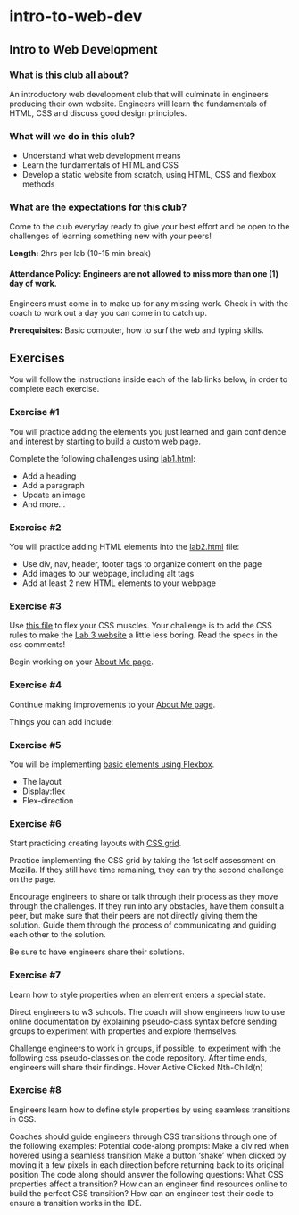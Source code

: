 # intro-to-web-dev
<h2>Intro to Web Development</h2>

<h3>What is this club all about?</h3>
An introductory web development club that will culminate in engineers producing their own website. Engineers will learn the fundamentals of HTML, CSS and discuss good design principles.

<h3>What will we do in this club?</h3>
<ul>
  <li>Understand what web development means</li>
  <li>Learn the fundamentals of HTML and CSS</li>
  <li>Develop a static website from scratch, using HTML, CSS and flexbox methods</li>
</ul>

<h3>What are the expectations for this club?</h3>
<p>Come to the club everyday ready to give your best effort and be open to the challenges of learning something new with your peers! 
</p>
<strong>Length:</strong> 2hrs per lab (10-15 min break) <br>

<h4>Attendance Policy: Engineers are not allowed to miss more than one (1) day of work.</h4>
<p>Engineers must come in to make up for any missing work. Check in with the coach to work out a day you can come in to catch up.</p>

<strong>Prerequisites:</strong> Basic computer, how to surf the web and typing skills. 

<h2>Exercises</h2>
<p>You will follow the instructions inside each of the lab links below, in order to complete each exercise.</p>
<h3>Exercise #1</h3>
<p>You will practice adding the elements you just learned and gain confidence and interest by starting to build a custom web page. </p>
Complete the following challenges using <a href="/exercises/lab1.html">lab1.html</a>:
<ul>
  <li>Add a heading</li>
  <li>Add a paragraph</li>
  <li>Update an image</li>
  <li>And more...</li>
</ul>

<h3>Exercise #2</h3>
<p>You will practice adding HTML elements into the <a href="/exercises/lab2.html">lab2.html</a> file:</p>
<ul>
<li>Use div, nav, header, footer tags to organize content on the page</li>
<li>Add images to our webpage, including alt tags</li>
<li>Add at least 2 new HTML elements to your webpage</li>
</ul>

<h3>Exercise #3</h3>
<p>Use <a href="/exercises/style-lab3.css">this file</a> to flex your CSS muscles. Your challenge is to add the CSS rules to make the <a href="/exercises/lab3.html">Lab 3 website</a> a little less boring. Read the specs in the css comments!</p>
<p>Begin working on your <a href="/exercises/lab4.html">About Me page</a>.</p>

<h3>Exercise #4</h3>
<p>Continue making improvements to  your <a href="/exercises/lab4.html">About Me page</a>.</p>
Things you can add include: 

<h3>Exercise #5</h3>
<p>You will be implementing <a href="/exercises/lab5.html">basic elements using Flexbox</a>.</p>
<ul>
<li>The layout</li>
<li>Display:flex</li>
<li>Flex-direction</li>
</ul>

<h3>Exercise #6</h3>
<p>Start practicing creating layouts with <a href="/exercises/lab6.html">CSS grid</a>.</p>
Practice implementing the CSS grid by taking the 1st self assessment on Mozilla. If they still have time remaining, they can try the second challenge on the page.

Encourage engineers to share or talk through their process as they move through the challenges. If they run into any obstacles, have them consult a peer, but make sure that their peers are not directly giving them the solution. Guide them through the process of communicating and guiding each other to the solution. 

Be sure to have engineers share their solutions.

<h3>Exercise #7</h3>
<p>Learn  how to style properties when an element enters a special state.</p>

Direct engineers to  w3 schools. The coach will show engineers how to use online documentation by explaining pseudo-class syntax before sending groups to experiment with properties and explore themselves.

Challenge engineers to work in groups, if possible, to experiment with the following css pseudo-classes on the code repository.  After time ends, engineers will share their findings. 
Hover
Active
Clicked
Nth-Child(n)

<h3>Exercise #8</h3>
Engineers learn how to define style properties by using seamless transitions in CSS.

Coaches should guide engineers through CSS transitions through one of the following examples:
Potential code-along prompts:
Make a div red when hovered using a seamless transition
Make a button ‘shake’ when clicked by moving it a few pixels in each direction before returning back to its original position
The code along should answer the following questions:
What CSS properties affect a transition?
How can an engineer find resources online to build the perfect CSS transition?
How can an engineer test their code to ensure a transition works in the IDE.












